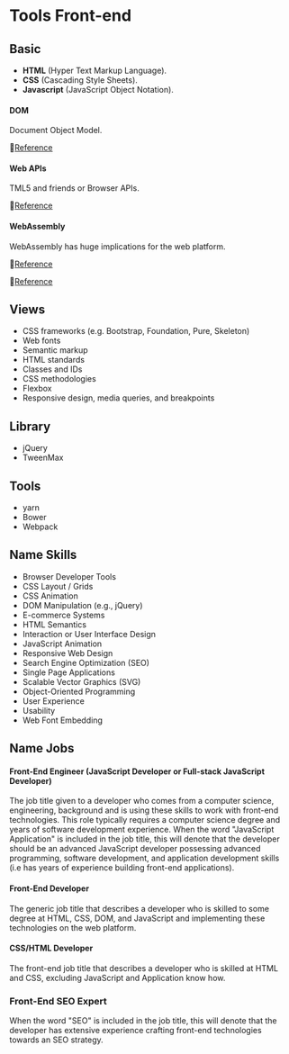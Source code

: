 # Tools Front-end

## Basic
* **HTML** (Hyper Text Markup Language).
* **CSS** (Cascading Style Sheets).
* **Javascript** (JavaScript Object Notation).

#### DOM
Document Object Model.

📌[Reference](https://dom.spec.whatwg.org/)


#### Web APIs
TML5 and friends or Browser APIs.

📌[Reference](https://developer.mozilla.org/en-US/docs/Web/API)

#### WebAssembly
WebAssembly has huge implications for the web platform.

📌[Reference](http://webassembly.org/)

📌[Reference](https://developer.mozilla.org/en-US/docs/WebAssembly)

## Views
* CSS frameworks (e.g. Bootstrap, Foundation, Pure, Skeleton)
* Web fonts
* Semantic markup
* HTML standards
* Classes and IDs
* CSS methodologies
* Flexbox
* Responsive design, media queries, and breakpoints

## Library
* jQuery
* TweenMax

## Tools
* yarn
* Bower
* Webpack

## Name Skills
* Browser Developer Tools
* CSS Layout / Grids
* CSS Animation
* DOM Manipulation (e.g., jQuery)
* E-commerce Systems
* HTML Semantics
* Interaction or User Interface Design
* JavaScript Animation
* Responsive Web Design
* Search Engine Optimization (SEO)
* Single Page Applications
* Scalable Vector Graphics (SVG)
* Object-Oriented Programming
* User Experience
* Usability
* Web Font Embedding

## Name Jobs

#### Front-End Engineer (JavaScript Developer or Full-stack JavaScript Developer)
The job title given to a developer who comes from a computer science, engineering, background and is using these skills to work with front-end technologies. This role typically requires a computer science degree and years of software development experience. When the word "JavaScript Application" is included in the job title, this will denote that the developer should be an advanced JavaScript developer possessing advanced programming, software development, and application development skills (i.e has years of experience building front-end applications).

#### Front-End Developer
The generic job title that describes a developer who is skilled to some degree at HTML, CSS, DOM, and JavaScript and implementing these technologies on the web platform.

#### CSS/HTML Developer
The front-end job title that describes a developer who is skilled at HTML and CSS, excluding JavaScript and Application know how.

### Front-End SEO Expert
When the word "SEO" is included in the job title, this will denote that the developer has extensive experience crafting front-end technologies towards an SEO strategy.

